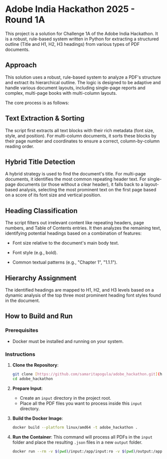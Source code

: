 # Adobe India Hackathon 2025 - Round 1A 
This project is a solution for Challenge 1A of the Adobe India Hackathon. It is a robust, rule-based system written in Python for extracting a structured outline (Title and H1, H2, H3 headings) from various types of PDF documents.

## Approach
This solution uses a robust, rule-based system to analyze a PDF's structure and extract its hierarchical outline. The logic is designed to be adaptive and handle various document layouts, including single-page reports and complex, multi-page books with multi-column layouts.

The core process is as follows:

## Text Extraction & Sorting 
The script first extracts all text blocks with their rich metadata (font size, style, and position). For multi-column documents, it sorts these blocks by their page number and coordinates to ensure a correct, column-by-column reading order.

## Hybrid Title Detection
A hybrid strategy is used to find the document's title. For multi-page documents, it identifies the most common repeating header text. For single-page documents (or those without a clear header), it falls back to a layout-based analysis, selecting the most prominent text on the first page based on a score of its font size and vertical position.

## Heading Classification
The script filters out irrelevant content like repeating headers, page numbers, and Table of Contents entries. It then analyzes the remaining text, identifying potential headings based on a combination of features:

* Font size relative to the document's main body text.

* Font style (e.g., bold).

* Common textual patterns (e.g., "Chapter 1", "1.1.1").

## Hierarchy Assignment
The identified headings are mapped to H1, H2, and H3 levels based on a dynamic analysis of the top three most prominent heading font styles found in the document.

## How to Build and Run

### Prerequisites

* Docker must be installed and running on your system.

### Instructions

1.  **Clone the Repository**:
    ```bash
    git clone [https://github.com/samaritapogula/adobe_hackathon.git](https://github.com/samaritapogula/adobe_hackathon.git)
    cd adobe_hackathon
    ```

2.  **Prepare Input**:
    * Create an `input` directory in the project root.
    * Place all the PDF files you want to process inside this `input` directory.

3.  **Build the Docker Image**:
    ```bash
    docker build --platform linux/amd64 -t adobe_hackathon .
    ```

4.  **Run the Container**:
    This command will process all PDFs in the `input` folder and place the resulting `.json` files in a new `output` folder.
    ```bash
    docker run --rm -v $(pwd)/input:/app/input:ro -v $(pwd)/output:/app/output adobe_hackathon
    ```
